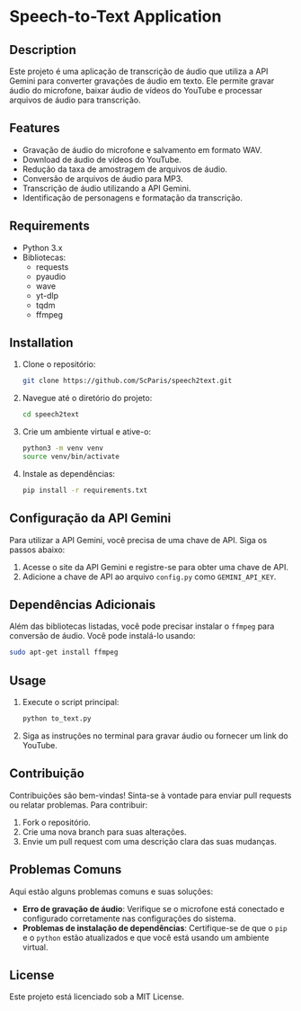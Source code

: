 # Speech-to-Text Application

## Description
Este projeto é uma aplicação de transcrição de áudio que utiliza a API Gemini para converter gravações de áudio em texto. Ele permite gravar áudio do microfone, baixar áudio de vídeos do YouTube e processar arquivos de áudio para transcrição.

## Features
- Gravação de áudio do microfone e salvamento em formato WAV.
- Download de áudio de vídeos do YouTube.
- Redução da taxa de amostragem de arquivos de áudio.
- Conversão de arquivos de áudio para MP3.
- Transcrição de áudio utilizando a API Gemini.
- Identificação de personagens e formatação da transcrição.

## Requirements
- Python 3.x
- Bibliotecas:
  - requests
  - pyaudio
  - wave
  - yt-dlp
  - tqdm
  - ffmpeg

## Installation
1. Clone o repositório:
   ```bash
   git clone https://github.com/ScParis/speech2text.git
   ```
2. Navegue até o diretório do projeto:
   ```bash
   cd speech2text
   ```
3. Crie um ambiente virtual e ative-o:
   ```bash
   python3 -m venv venv
   source venv/bin/activate
   ```
4. Instale as dependências:
   ```bash
   pip install -r requirements.txt
   ```

## Configuração da API Gemini
Para utilizar a API Gemini, você precisa de uma chave de API. Siga os passos abaixo:
1. Acesse o site da API Gemini e registre-se para obter uma chave de API.
2. Adicione a chave de API ao arquivo `config.py` como `GEMINI_API_KEY`.

## Dependências Adicionais
Além das bibliotecas listadas, você pode precisar instalar o `ffmpeg` para conversão de áudio. Você pode instalá-lo usando:
```bash
sudo apt-get install ffmpeg
```

## Usage
1. Execute o script principal:
   ```bash
   python to_text.py
   ```
2. Siga as instruções no terminal para gravar áudio ou fornecer um link do YouTube.

## Contribuição
Contribuições são bem-vindas! Sinta-se à vontade para enviar pull requests ou relatar problemas. Para contribuir:
1. Fork o repositório.
2. Crie uma nova branch para suas alterações.
3. Envie um pull request com uma descrição clara das suas mudanças.

## Problemas Comuns
Aqui estão alguns problemas comuns e suas soluções:
- **Erro de gravação de áudio**: Verifique se o microfone está conectado e configurado corretamente nas configurações do sistema.
- **Problemas de instalação de dependências**: Certifique-se de que o `pip` e o `python` estão atualizados e que você está usando um ambiente virtual.

## License
Este projeto está licenciado sob a MIT License.
